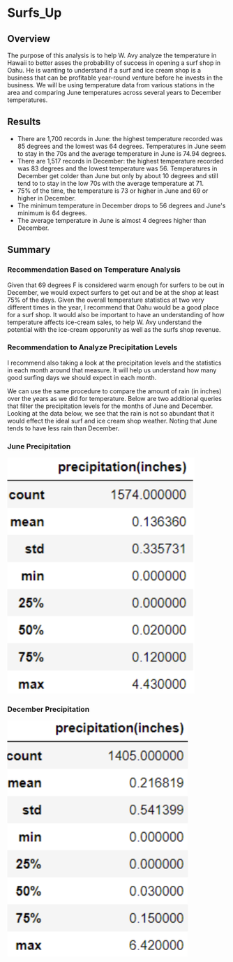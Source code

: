 # Surfs_Up
## Overview
The purpose of this analysis is to help W. Avy analyze the temperature in Hawaii to better asses the probability of success in opening a surf shop in Oahu. He is wanting to understand if a surf and ice cream shop is a business that can be profitable year-round venture before he invests in the business. We will be using temperature data from various stations in the area and comparing June temperatures across several years to December temperatures.

## Results
- There are 1,700 records in June: the highest temperature recorded was 85 degrees and the lowest was 64 degrees. Temperatures in June seem to stay in the 70s and the average temperature in June is 74.94 degrees.
- There are 1,517 records in December: the highest temperature recorded was 83 degrees and the lowest temperature was 56. Temperatures in December get colder than June but only by about 10 degrees and still tend to to stay in the low 70s with the average temperature at 71.
- 75% of the time, the temperature is 73 or higher in June and 69 or higher in December.
- The minimum temperature in December drops to 56 degrees and June's minimum is 64 degrees.
- The average temperature in June is almost 4 degrees higher than December.

## Summary
### Recommendation Based on Temperature Analysis

Given that 69 degrees F is considered warm enough for surfers to be out in December, we would expect surfers to get out and be at the shop at least 75% of the days. Given the overall temperature statistics at two very different times in the year, I recommend that Oahu would be a good place for a surf shop. It would also be important to have an understanding of how temperature affects ice-cream sales, to help W. Avy understand the potential with the ice-cream opporunity as well as the surfs shop revenue.

### Recommendation to Analyze Precipitation Levels

I recommend also taking a look at the precipitation levels and the statistics in each month around that measure. It will help us understand how many good surfing days we should expect in each month.

We can use the same procedure to compare the amount of rain (in inches) over the years as we did for temperature. Below are two additional queries that filter the precipitation levels for the months of June and December. Looking at the data below, we see that the rain is not so abundant that it would effect the ideal surf and ice cream shop weather. Noting that June tends to have less rain than December.

### June Precipitation
![Juneprecipitation.png](https://github.com/jipelletier/Surfs_Up/blob/main/Juneprecipitation.png)

### December Precipitation
![Decprecipitation.png](https://github.com/jipelletier/Surfs_Up/blob/main/Decprecipitation.png)
